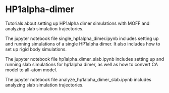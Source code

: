 # HP1alpha-dimer

Tutorials about setting up HP1alpha dimer simulations with MOFF and analyzing slab simulation trajectories. 

The jupyter notebook file single_hp1alpha_dimer.ipynb includes setting up and running simulations of a single HP1alpha dimer. It also includes how to set up rigid body simulations. 

The jupyter notebook file hp1alpha_dimer_slab.ipynb includes setting up and running slab simulations for hp1alpha dimer, as well as how to convert CA model to all-atom model. 

The jupyter notebook file analyze_hp1alpha_dimer_slab.ipynb includes analyzing slab simulation trajectories. 

